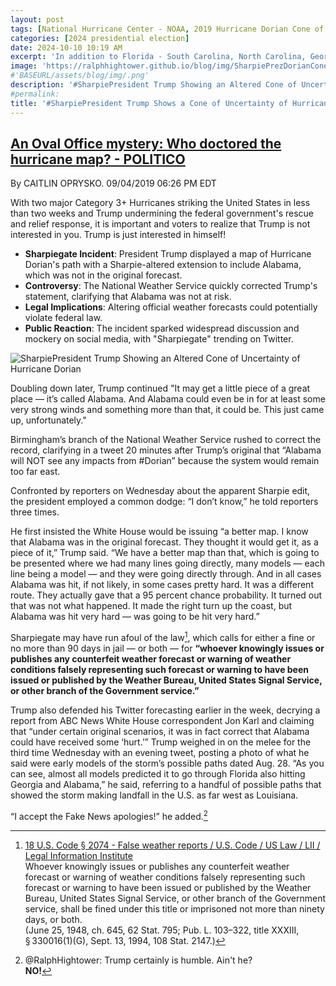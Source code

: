 ```yaml
---
layout: post
tags: [National Hurricane Center - NOAA, 2019 Hurricane Dorian Cone of Uncertainty]
categories: [2024 presidential election]
date: 2024-10-10 10:19 AM
excerpt: 'In addition to Florida - South Carolina, North Carolina, Georgia, and Alabama, will most likely be hit (much) harder than anticipated. Looking like one of the largest hurricanes ever. Already category 5. BE CAREFUL! GOD BLESS EVERYONE!'
image: 'https://ralphhightower.github.io/blog/img/SharpiePrezDorianConeUncertainty.jpeg'
#'BASEURL/assets/blog/img/.png'
description: '#SharpiePresident Trump Showing an Altered Cone of Uncertainty  of Hurricane Dorian'
#permalink:
title: '#SharpiePresident Trump Shows a Cone of Uncertainty of Hurricane Dorian (2018) That He Altered to Include Alabama'
---
```


## [An Oval Office mystery: Who doctored the hurricane map? - POLITICO](https://www.politico.com/story/2019/09/04/donald-trump-sharpie-hurricane-map-1481733)

By CAITLIN OPRYSKO. 09/04/2019 06:26 PM EDT

With two major Category 3+ Hurricanes striking the United States in less than two weeks
and Trump undermining the federal government's rescue and relief response, it is important
and voters to realize that Trump is not interested in you. Trump is just interested in himself!

- **Sharpiegate Incident**: President Trump displayed a map of Hurricane Dorian's path with a Sharpie-altered extension to include Alabama, which was not in the original forecast.
- **Controversy**: The National Weather Service quickly corrected Trump's statement, clarifying that Alabama was not at risk.
- **Legal Implications**: Altering official weather forecasts could potentially violate federal law.
- **Public Reaction**: The incident sparked widespread discussion and mockery on social media, with "Sharpiegate" trending on Twitter.


![SharpiePresident Trump Showing an Altered Cone of Uncertainty  of Hurricane Dorian](https://ralphhightower.github.io/blog/img/SharpiePrezDorianConeUncertainty.jpeg)

Doubling down later, Trump continued "It may get a little piece of a great place — it’s called
Alabama. And Alabama could even be in for at least some very strong winds and something
more than that, it could be. This just came up, unfortunately."

Birmingham’s branch of the National Weather Service rushed to correct the record, clarifying
in a tweet 20 minutes after Trump’s original that “Alabama will NOT see any impacts from
#Dorian” because the system would remain too far east.

Confronted by reporters on Wednesday about the apparent Sharpie edit, the president
employed a common dodge: “I don’t know,” he told reporters three times.

He first insisted the White House would be issuing “a better map. I know that Alabama was
in the original forecast. They thought it would get it, as a piece of it,” Trump said. “We have
a better map than that, which is going to be presented where we had many lines going
directly, many models — each line being a model — and they were going directly through.
And in all cases Alabama was hit, if not likely, in some cases pretty hard. It was a different
route. They actually gave that a 95 percent chance probability. It turned out that was not
what happened. It made the right turn up the coast, but Alabama was hit very hard — was
going to be hit very hard.”

Sharpiegate may have run afoul of the law[^11], which calls for either a fine or no more than
90 days in jail — or both — for **“whoever knowingly issues or publishes any counterfeit
weather forecast or warning of weather conditions falsely representing such forecast or
warning to have been issued or published by the Weather Bureau, United States Signal Service,
or other branch of the Government service.”**

Trump also defended his Twitter forecasting earlier in the week, decrying a report from ABC
News White House correspondent Jon Karl and claiming that “under certain original scenarios,
it was in fact correct that Alabama could have received some ‘hurt.’”
Trump weighed in on the melee for the third time Wednesday with an evening tweet, posting a
photo of what he said were early models of the storm’s possible paths dated Aug. 28. “As you
can see, almost all models predicted it to go through Florida also hitting Georgia and Alabama,”
he said, referring to a handful of possible paths that showed the storm making landfall in the U.S.
as far west as Louisiana.

“I accept the Fake News apologies!” he added.[^12]

[^11]: [18 U.S. Code § 2074 - False weather reports / U.S. Code / US Law / LII / Legal Information Institute](https://www.law.cornell.edu/uscode/text/18/2074)<br />Whoever knowingly issues or publishes any counterfeit weather forecast or warning of weather conditions falsely representing such forecast or warning to have been issued or published by the Weather Bureau, United States Signal Service, or other branch of the Government service, shall be fined under this title or imprisoned not more than ninety days, or both.<br />(June 25, 1948, ch. 645, 62 Stat. 795; Pub. L. 103–322, title XXXIII, § 330016(1)(G), Sept. 13, 1994, 108 Stat. 2147.)

[^12]: @RalphHightower: Trump certainly is humble. Ain't he?<br /> **NO!**

